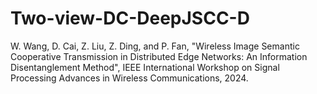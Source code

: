 # Two-view-DC-DeepJSCC-D
W. Wang, D. Cai, Z. Liu, Z. Ding, and P. Fan, "Wireless Image Semantic Cooperative Transmission in Distributed Edge Networks: An Information Disentanglement Method", IEEE International Workshop on Signal Processing Advances in Wireless Communications, 2024.

